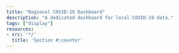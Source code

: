 ```yaml
---
title: "Regional COVID-19 Dashboard"
description: "A dedicated dashboard for local COVID-19 data."
tags: ["display"]
resources:
- src: '*/'
  title: 'Section #:counter'
---
```

